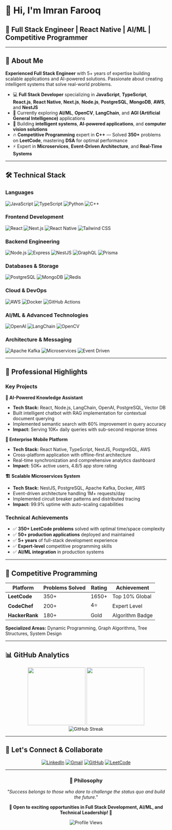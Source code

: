 # 👋 Hi, I'm **Imran Farooq**

## 🚀 Full Stack Engineer | React Native | AI/ML | Competitive Programmer

---

## 🌟 About Me

**Experienced Full Stack Engineer** with 5+ years of expertise building scalable applications and AI-powered solutions. Passionate about creating intelligent systems that solve real-world problems.

- 💻 **Full Stack Developer** specializing in **JavaScript**, **TypeScript**, **React.js**, **React Native**, **Next.js**, **Node.js**, **PostgreSQL**, **MongoDB**, **AWS**, and **NestJS**
- 🤖 Currently exploring **AI/ML**, **OpenCV**, **LangChain**, and **AGI (Artificial General Intelligence)** applications
- 🧠 Building **intelligent systems**, **AI-powered applications**, and **computer vision solutions**
- 🔥 **Competitive Programming** expert in **C++** — Solved **350+** problems on **LeetCode**, mastering **DSA** for optimal performance
- ⚡ Expert in **Microservices**, **Event-Driven Architecture**, and **Real-Time Systems**

---

## 🛠️ Technical Stack

### Languages
![JavaScript](https://img.shields.io/badge/JavaScript-F7DF1E?style=for-the-badge&logo=javascript&logoColor=black)
![TypeScript](https://img.shields.io/badge/TypeScript-3178C6?style=for-the-badge&logo=typescript&logoColor=white)
![Python](https://img.shields.io/badge/Python-3776AB?style=for-the-badge&logo=python&logoColor=white)
![C++](https://img.shields.io/badge/C%2B%2B-00599C?style=for-the-badge&logo=c%2B%2B&logoColor=white)

### Frontend Development
![React](https://img.shields.io/badge/React-61DAFB?style=for-the-badge&logo=react&logoColor=black)
![Next.js](https://img.shields.io/badge/Next.js-000000?style=for-the-badge&logo=nextdotjs&logoColor=white)
![React Native](https://img.shields.io/badge/React_Native-61DAFB?style=for-the-badge&logo=react&logoColor=black)
![Tailwind CSS](https://img.shields.io/badge/Tailwind_CSS-06B6D4?style=for-the-badge&logo=tailwind-css&logoColor=white)

### Backend Engineering
![Node.js](https://img.shields.io/badge/Node.js-339933?style=for-the-badge&logo=nodedotjs&logoColor=white)
![Express](https://img.shields.io/badge/Express.js-000000?style=for-the-badge&logo=express&logoColor=white)
![NestJS](https://img.shields.io/badge/NestJS-E0234E?style=for-the-badge&logo=nestjs&logoColor=white)
![GraphQL](https://img.shields.io/badge/GraphQL-E10098?style=for-the-badge&logo=graphql&logoColor=white)
![Prisma](https://img.shields.io/badge/Prisma-2D3748?style=for-the-badge&logo=prisma&logoColor=white)

### Databases & Storage
![PostgreSQL](https://img.shields.io/badge/PostgreSQL-336791?style=for-the-badge&logo=postgresql&logoColor=white)
![MongoDB](https://img.shields.io/badge/MongoDB-47A248?style=for-the-badge&logo=mongodb&logoColor=white)
![Redis](https://img.shields.io/badge/Redis-DC382D?style=for-the-badge&logo=redis&logoColor=white)

### Cloud & DevOps
![AWS](https://img.shields.io/badge/AWS-232F3E?style=for-the-badge&logo=amazonaws&logoColor=white)
![Docker](https://img.shields.io/badge/Docker-2496ED?style=for-the-badge&logo=docker&logoColor=white)
![GitHub Actions](https://img.shields.io/badge/GitHub_Actions-2088FF?style=for-the-badge&logo=github-actions&logoColor=white)

### AI/ML & Advanced Technologies
![OpenAI](https://img.shields.io/badge/OpenAI-412991?style=for-the-badge&logo=openai&logoColor=white)
![LangChain](https://img.shields.io/badge/LangChain-1C3C3C?style=for-the-badge&logo=langchain&logoColor=white)
![OpenCV](https://img.shields.io/badge/OpenCV-27338e?style=for-the-badge&logo=OpenCV&logoColor=white)

### Architecture & Messaging
![Apache Kafka](https://img.shields.io/badge/Apache_Kafka-231F20?style=for-the-badge&logo=apache-kafka&logoColor=white)
![Microservices](https://img.shields.io/badge/Microservices-FF6B6B?style=for-the-badge&logo=microgenetics&logoColor=white)
![Event Driven](https://img.shields.io/badge/Event_Driven-4ECDC4?style=for-the-badge&logo=eventstore&logoColor=white)

---

## 🚀 Professional Highlights

### Key Projects

**🤖 AI-Powered Knowledge Assistant**
- **Tech Stack:** React, Node.js, LangChain, OpenAI, PostgreSQL, Vector DB
- Built intelligent chatbot with RAG implementation for contextual document querying
- Implemented semantic search with 60% improvement in query accuracy
- **Impact:** Serving 10K+ daily queries with sub-second response times

**📱 Enterprise Mobile Platform**
- **Tech Stack:** React Native, TypeScript, NestJS, PostgreSQL, AWS
- Cross-platform application with offline-first architecture
- Real-time synchronization and comprehensive analytics dashboard
- **Impact:** 50K+ active users, 4.8/5 app store rating

**🏗️ Scalable Microservices System**
- **Tech Stack:** NestJS, PostgreSQL, Apache Kafka, Docker, AWS
- Event-driven architecture handling 1M+ requests/day
- Implemented circuit breaker patterns and distributed tracing
- **Impact:** 99.9% uptime with auto-scaling capabilities

### Technical Achievements
- ✅ **350+ LeetCode problems** solved with optimal time/space complexity
- ✅ **50+ production applications** deployed and maintained
- ✅ **5+ years** of full-stack development experience
- ✅ **Expert-level** competitive programming skills
- ✅ **AI/ML integration** in production systems

---

## 🎯 Competitive Programming

| Platform | Problems Solved | Rating | Achievement |
|----------|----------------|--------|-------------|
| **LeetCode** | 350+ | 1650+ | Top 10% Global |
| **CodeChef** | 200+ | 4⭐ | Expert Level |
| **HackerRank** | 180+ | Gold | Algorithm Badge |

**Specialized Areas:** Dynamic Programming, Graph Algorithms, Tree Structures, System Design

---

## 📊 GitHub Analytics

<div align="center">
  <img height="180em" src="https://github-readme-stats.vercel.app/api?username=imranf620&show_icons=true&theme=tokyonight&include_all_commits=true&count_private=true"/>
  <img height="180em" src="https://github-readme-stats.vercel.app/api/top-langs/?username=imranf620&layout=compact&langs_count=8&theme=tokyonight"/>
</div>

<div align="center">
  <img src="https://github-readme-streak-stats.herokuapp.com/?user=imranf620&theme=tokyonight" alt="GitHub Streak"/>
</div>

---

## 🤝 Let's Connect & Collaborate

<div align="center">

[![LinkedIn](https://img.shields.io/badge/LinkedIn-0077B5?style=for-the-badge&logo=linkedin&logoColor=white)](https://www.linkedin.com/in/imranfarooqqaisrani)
[![Gmail](https://img.shields.io/badge/Gmail-D14836?style=for-the-badge&logo=gmail&logoColor=white)](mailto:imranf620@gmail.com)
[![GitHub](https://img.shields.io/badge/GitHub-100000?style=for-the-badge&logo=github&logoColor=white)](https://github.com/imranf620)
[![LeetCode](https://img.shields.io/badge/LeetCode-FFA116?style=for-the-badge&logo=leetcode&logoColor=black)](https://leetcode.com/imranf620)

</div>

---

<div align="center">

### 💫 Philosophy

*"Success belongs to those who dare to challenge the status quo and build the future."*

**🌟 Open to exciting opportunities in Full Stack Development, AI/ML, and Technical Leadership! 🌟**

![Profile Views](https://komarev.com/ghpvc/?username=imranf620&color=blueviolet&style=flat-square&label=Profile+Views)

</div>
